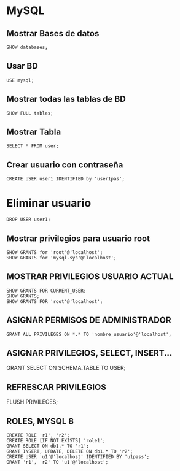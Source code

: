 # MySQL  

## Mostrar Bases de datos
`SHOW databases;`

## Usar BD
`USE mysql;`


## Mostrar todas las tablas de BD
`SHOW FULL tables;`

## Mostrar Tabla
`SELECT * FROM user;`

## Crear usuario con contraseña
`CREATE USER user1 IDENTIFIED by 'user1pas';`  

# Eliminar usuario
`DROP USER user1;`  

## Mostrar privilegios para usuario root
`SHOW GRANTS for 'root'@'localhost';`  
`SHOW GRANTS for 'mysql.sys'@'localhost';`  

## MOSTRAR PRIVILEGIOS USUARIO ACTUAL
`SHOW GRANTS FOR CURRENT_USER;`  
`SHOW GRANTS;`  
`SHOW GRANTS FOR 'root'@'localhost';`

## ASIGNAR PERMISOS DE ADMINISTRADOR
`GRANT ALL PRIVILEGES ON *.* TO 'nombre_usuario'@'localhost';`


## ASIGNAR PRIVILEGIOS, SELECT, INSERT...
GRANT SELECT ON SCHEMA.TABLE TO USER;

## REFRESCAR PRIVILEGIOS
FLUSH PRIVILEGES;


## ROLES, MYSQL 8

`CREATE ROLE 'r1', 'r2';`  
`CREATE ROLE [IF NOT EXISTS] 'role1';`  
`GRANT SELECT ON db1.* TO 'r1';`  
`GRANT INSERT, UPDATE, DELETE ON db1.* TO 'r2';`  
`CREATE USER 'u1'@'localhost' IDENTIFIED BY 'u1pass';`  
`GRANT 'r1', 'r2' TO 'u1'@'localhost';`  


